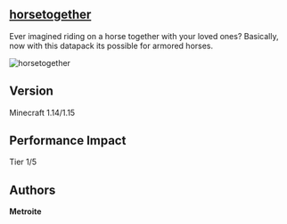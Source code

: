 ## [horsetogether](https://minhaskamal.github.io/DownGit/#/home?url=https://github.com/Metroite/datapacks/tree/master/horsetogether&rootDirectory=false)

Ever imagined riding on a horse together with your loved ones? Basically, now with this datapack its possible for armored horses.

![horsetogether](horsetogether.png?raw=true "Tree plopping the player into heaven")

## Version

Minecraft 1.14/1.15

## Performance Impact

Tier 1/5

## Authors

**Metroite**
